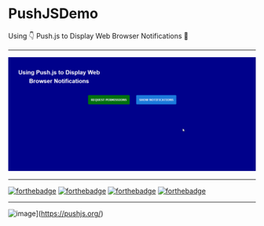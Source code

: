 # PushJSDemo
Using 👇 Push.js to Display Web Browser Notifications 🔔
***
![Alt Text](https://github.com/ofuen/PushJSDemo/blob/master/2018-11-03_19-37-59.gif)
***
[![forthebadge](https://forthebadge.com/images/badges/60-percent-of-the-time-works-every-time.svg)](https://forthebadge.com)
[![forthebadge](https://forthebadge.com/images/badges/as-seen-on-tv.svg)](https://forthebadge.com)
[![forthebadge](https://forthebadge.com/images/badges/built-with-love.svg)](https://forthebadge.com)
[![forthebadge](https://forthebadge.com/images/badges/check-it-out.svg)](https://forthebadge.com)
***
![image](https://user-images.githubusercontent.com/19554935/47958401-75918580-dfa1-11e8-8905-5300d60dddfa.png)](https://pushjs.org/)
